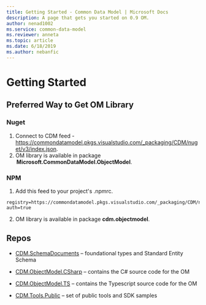 ```yaml
---
title: Getting Started - Common Data Model | Microsoft Docs
description: A page that gets you started on 0.9 OM.
author: nenad1002
ms.service: common-data-model
ms.reviewer: anneta
ms.topic: article
ms.date: 6/18/2019
ms.author: nebanfic
---
```


# Getting Started


## Preferred Way to Get OM Library

### Nuget

1. Connect to CDM feed - <a href ="https://commondatamodel.pkgs.visualstudio.com/_packaging/CDM/nuget/v3/index.json">https://commondatamodel.pkgs.visualstudio.com/_packaging/CDM/nuget/v3/index.json</a>.
2. OM library is available in package  **Microsoft.CommonDataModel.ObjectModel**.

### NPM

1. Add this feed to your project's .npmrc.

```
registry=https://commondatamodel.pkgs.visualstudio.com/_packaging/CDM/npm/registry/always-auth=true
```

2. OM library is available in package **cdm.objectmodel**.

## Repos

- <a href = "https://commondatamodel.visualstudio.com/CDM/_git/CDM.SchemaDocuments?version=GBfeatures%2Fcdm0.9">CDM.SchemaDocuments</a> – foundational types and Standard Entity Schema 

- <a href = "https://commondatamodel.visualstudio.com/CDM/_git/CDM.ObjectModel.CSharp?version=GBfeatures%2Fcdm0.9">CDM.ObjectModel.CSharp</a> – contains the C# source code for the OM 

- <a href = "https://commondatamodel.visualstudio.com/CDM/_git/CDM.ObjectModel.TS?version=GBfeatures%2Fcdm0.9">CDM.ObjectModel.TS</a> – contains the Typescript source code for the OM 

- <a href = "https://commondatamodel.visualstudio.com/CDM/_git/CDM.Tools.Public?version=GBfeatures%2Fcdm0.9">CDM.Tools.Public</a> – set of public tools and SDK samples 


